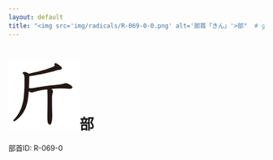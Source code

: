 ```yaml
---
layout: default
title: "<img src='img/radicals/R-069-0-0.png' alt='部首「きん」'>部"  # glyphをタイトルに使用
---
```


# <img src='img/radicals/R-069-0-0.png' alt='部首「きん」'>部
部首ID: R-069-0
